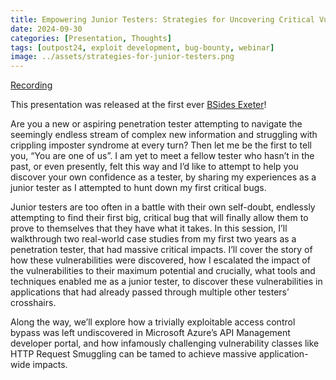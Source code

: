 ```yaml
---
title: Empowering Junior Testers: Strategies for Uncovering Critical Vulnerabilities in Web Applications
date: 2024-09-30
categories: [Presentation, Thoughts]
tags: [outpost24, exploit development, bug-bounty, webinar]
image: ../assets/strategies-for-junior-testers.png
---
```


[Recording](https://www.youtube.com/watch?v=ThCvfZO0DEk)

This presentation was released at the first ever [BSides Exeter](https://bsidesexeter.co.uk/)!

Are you a new or aspiring penetration tester attempting to navigate the seemingly endless stream of complex new information and struggling with crippling imposter syndrome at every turn? Then let me be the first to tell you, “You are one of us”. I am yet to meet a fellow tester who hasn’t in the past, or even presently, felt this way and I’d like to attempt to help you discover your own confidence as a tester, by sharing my experiences as a junior tester as I attempted to hunt down my first critical bugs.

Junior testers are too often in a battle with their own self-doubt, endlessly attempting to find their first big, critical bug that will finally allow them to prove to themselves that they have what it takes. In this session, I’ll walkthrough two real-world case studies from my first two years as a penetration tester, that had massive critical impacts. I’ll cover the story of how these vulnerabilities were discovered, how I escalated the impact of the vulnerabilities to their maximum potential and crucially, what tools and techniques enabled me as a junior tester, to discover these vulnerabilities in applications that had already passed through multiple other testers’ crosshairs.

Along the way, we’ll explore how a trivially exploitable access control bypass was left undiscovered in Microsoft Azure’s API Management developer portal, and how infamously challenging vulnerability classes like HTTP Request Smuggling can be tamed to achieve massive application-wide impacts.